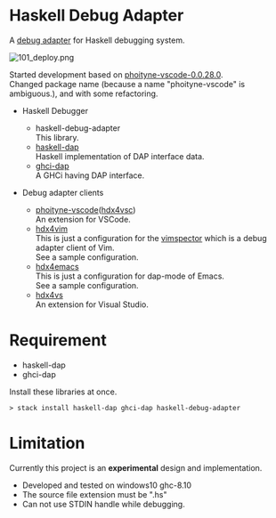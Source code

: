 
# Haskell Debug Adapter

A [debug adapter](https://microsoft.github.io/debug-adapter-protocol/) for Haskell debugging system.

![101_deploy.png](https://raw.githubusercontent.com/phoityne/haskell-debug-adapter/master/docs/design/101_deploy.png)

Started development based on [phoityne-vscode-0.0.28.0](https://hackage.haskell.org/package/phoityne-vscode).  
Changed package name (because a name "phoityne-vscode" is ambiguous.), and with some refactoring.

* Haskell Debugger
  * haskell-debug-adapter  
    This library.
  * [haskell-dap](https://github.com/phoityne/haskell-dap)  
    Haskell implementation of DAP interface data.
  * [ghci-dap](https://github.com/phoityne/ghci-dap)  
    A GHCi having DAP interface.

* Debug adapter clients
  * [phoityne-vscode](https://marketplace.visualstudio.com/items?itemName=phoityne.phoityne-vscode)([hdx4vsc](https://github.com/phoityne/hdx4vsc))  
    An extension for VSCode.
  * [hdx4vim](https://github.com/phoityne/hdx4vim)  
    This is just a configuration for the [vimspector](https://github.com/puremourning/vimspector) which is a debug adapter client of Vim.   
  See a sample configuration.
  * [hdx4emacs](https://github.com/phoityne/hdx4emacs)  
    This is just a configuration for dap-mode of Emacs.  
    See a sample configuration.
  * [hdx4vs](https://github.com/phoityne/hdx4vs)  
    An extension for Visual Studio.

# Requirement
  - haskell-dap
  - ghci-dap

Install these libraries at once.

```
> stack install haskell-dap ghci-dap haskell-debug-adapter
```


# Limitation
Currently this project is an __experimental__ design and implementation.

* Developed and tested on windows10 ghc-8.10
* The source file extension must be ".hs"
* Can not use STDIN handle while debugging. 


